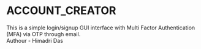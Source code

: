 # ACCOUNT_CREATOR
This is a simple login/signup GUI interface with Multi Factor Authentication (MFA) via OTP through email.<br>
Authour - Himadri Das
